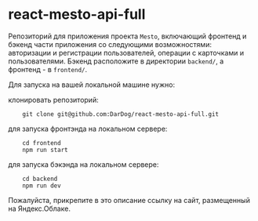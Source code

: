 # react-mesto-api-full
Репозиторий для приложения проекта `Mesto`, включающий фронтенд и бэкенд части приложения со следующими возможностями: авторизации и регистрации пользователей, операции с карточками и пользователями. Бэкенд расположите в директории `backend/`, а фронтенд - в `frontend/`. 

Для запуска на вашей локальной машине нужно:

клонировать репозиторий: 

        git clone git@github.com:DarDog/react-mesto-api-full.git

для запуска фронтэнда на локальном сервере:

        cd frontend
        npm run start

для запуска бэкэнда на локальном сервере:

        cd backend
        npm run dev

Пожалуйста, прикрепите в это описание ссылку на сайт, размещенный на Яндекс.Облаке.
